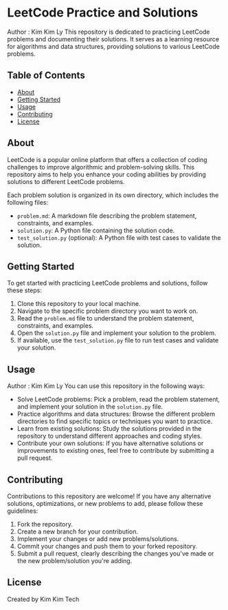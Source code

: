 # LeetCode Practice and Solutions
Author : Kim Kim Ly 
This repository is dedicated to practicing LeetCode problems and documenting their solutions. It serves as a learning resource for algorithms and data structures, providing solutions to various LeetCode problems.

## Table of Contents
- [About](#about)
- [Getting Started](#getting-started)
- [Usage](#usage)
- [Contributing](#contributing)
- [License](#license)

## About

LeetCode is a popular online platform that offers a collection of coding challenges to improve algorithmic and problem-solving skills. This repository aims to help you enhance your coding abilities by providing solutions to different LeetCode problems.

Each problem solution is organized in its own directory, which includes the following files:
- `problem.md`: A markdown file describing the problem statement, constraints, and examples.
- `solution.py`: A Python file containing the solution code.
- `test_solution.py` (optional): A Python file with test cases to validate the solution.

## Getting Started

To get started with practicing LeetCode problems and solutions, follow these steps:

1. Clone this repository to your local machine.
2. Navigate to the specific problem directory you want to work on.
3. Read the `problem.md` file to understand the problem statement, constraints, and examples.
4. Open the `solution.py` file and implement your solution to the problem.
5. If available, use the `test_solution.py` file to run test cases and validate your solution.

## Usage
Author : Kim Kim Ly 
You can use this repository in the following ways:

- Solve LeetCode problems: Pick a problem, read the problem statement, and implement your solution in the `solution.py` file.
- Practice algorithms and data structures: Browse the different problem directories to find specific topics or techniques you want to practice.
- Learn from existing solutions: Study the solutions provided in the repository to understand different approaches and coding styles.
- Contribute your own solutions: If you have alternative solutions or improvements to existing ones, feel free to contribute by submitting a pull request.

## Contributing

Contributions to this repository are welcome! If you have any alternative solutions, optimizations, or new problems to add, please follow these guidelines:

1. Fork the repository.
2. Create a new branch for your contribution.
3. Implement your changes or add new problems/solutions.
4. Commit your changes and push them to your forked repository.
5. Submit a pull request, clearly describing the changes you've made or the new problem/solution you're adding.

## License

Created by Kim Kim Tech 

